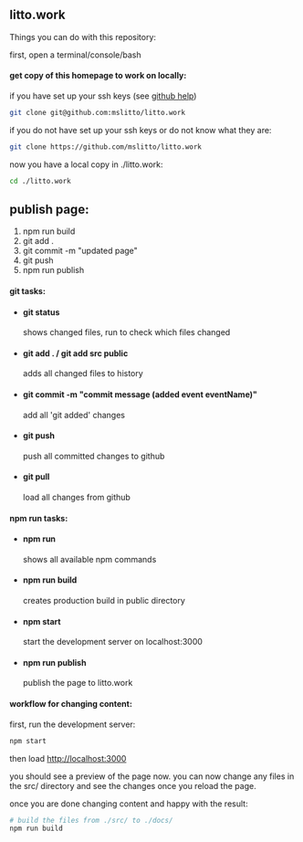 ## litto.work

Things you can do with this repository:

first, open a terminal/console/bash

#### get copy of this homepage to work on locally:
if you have set up your ssh keys (see [github help](https://help.github.com/en/articles/generating-a-new-ssh-key-and-adding-it-to-the-ssh-agent))
```bash
git clone git@github.com:mslitto/litto.work
```

if you do not have set up your ssh keys or do not know what they are:
```bash
git clone https://github.com/mslitto/litto.work
```

now you have a local copy in ./litto.work:
```bash
cd ./litto.work
```

## publish page:

1. npm run build
2. git add .
3. git commit -m "updated page"
4. git push
5. npm run publish

#### git tasks:
* #### git status
  shows changed files, run to check which files changed

* #### git add . / git add src public
  adds all changed files to history

* #### git commit -m "commit message (added event eventName)"
  add all 'git added' changes

* #### git push
  push all committed changes to github

* #### git pull
  load all changes from github

#### npm run tasks:

* #### npm run
  shows all available npm commands

* #### npm run build
  creates production build in public directory

* #### npm start
  start the development server on localhost:3000

* #### npm run publish
  publish the page to litto.work

#### workflow for changing content:

first, run the development server:
```bash
npm start
```
then load [http://localhost:3000](http://localhost:3000)

you should see a preview of the page now.
you can now change any files in the src/ directory and see the changes once you reload the page.

once you are done changing content and happy with the result:
```bash
# build the files from ./src/ to ./docs/
npm run build
```
